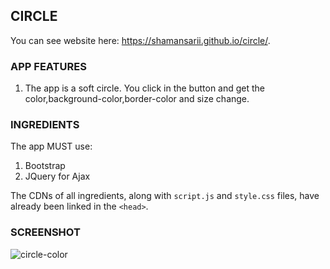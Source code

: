 CIRCLE
------
You can see website here: https://shamansarii.github.io/circle/.

### APP FEATURES

1. The app is a soft circle. You click in the button and get the color,background-color,border-color and size change.

### INGREDIENTS

The app MUST use:
1. Bootstrap
2. JQuery for Ajax

The CDNs of all ingredients, along with `script.js` and `style.css` files, have already been linked in the `<head>`.

### SCREENSHOT

![circle-color](https://user-images.githubusercontent.com/38943439/46165125-40f72380-c2a9-11e8-8b8b-8f9f8c53b499.png)
